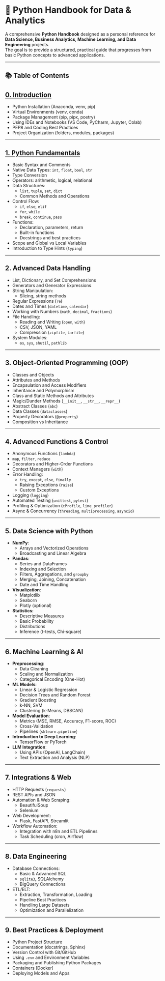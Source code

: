 # 🐍 Python Handbook for Data & Analytics

A comprehensive **Python Handbook** designed as a personal reference for **Data Science, Business Analytics, Machine Learning, and Data Engineering** projects.  
The goal is to provide a structured, practical guide that progresses from basic Python concepts to advanced applications.

---

## 📚 Table of Contents

## [0. Introduction](./0-Basics)
- Python Installation (Anaconda, venv, pip)
- Virtual Environments (venv, conda)
- Package Management (pip, pipx, poetry)
- Using IDEs and Notebooks (VS Code, PyCharm, Jupyter, Colab)
- PEP8 and Coding Best Practices
- Project Organization (folders, modules, packages)

---

## [1. Python Fundamentals](./1-Fundamentals/)
- Basic Syntax and Comments
- Native Data Types: `int`, `float`, `bool`, `str`
- Type Conversion
- Operators: arithmetic, logical, relational
- Data Structures:
  - `list`, `tuple`, `set`, `dict`
  - Common Methods and Operations
- Control Flow:
  - `if`, `else`, `elif`
  - `for`, `while`
  - `break`, `continue`, `pass`
- Functions:
  - Declaration, parameters, return
  - Built-in functions
  - Docstrings and best practices
- Scope and Global vs Local Variables
- Introduction to Type Hints (`typing`)

---

## 2. Advanced Data Handling
- List, Dictionary, and Set Comprehensions
- Generators and Generator Expressions
- String Manipulation:
  - Slicing, string methods
- Regular Expressions (`re`)
- Dates and Times (`datetime`, `calendar`)
- Working with Numbers (`math`, `decimal`, `fractions`)
- File Handling:
  - Reading and Writing (`open`, `with`)
  - CSV, JSON, YAML
  - Compression (`zipfile`, `tarfile`)
- System Modules:
  - `os`, `sys`, `shutil`, `pathlib`

---

## 3. Object-Oriented Programming (OOP)
- Classes and Objects
- Attributes and Methods
- Encapsulation and Access Modifiers
- Inheritance and Polymorphism
- Class and Static Methods and Attributes
- Magic/Dunder Methods (`__init__`, `__str__`, `__repr__`)
- Abstract Classes (`abc`)
- Data Classes (`dataclasses`)
- Property Decorators (`@property`)
- Composition vs Inheritance

---

## 4. Advanced Functions & Control
- Anonymous Functions (`lambda`)
- `map`, `filter`, `reduce`
- Decorators and Higher-Order Functions
- Context Managers (`with`)
- Error Handling:
  - `try`, `except`, `else`, `finally`
  - Raising Exceptions (`raise`)
  - Custom Exceptions
- Logging (`logging`)
- Automated Testing (`unittest`, `pytest`)
- Profiling & Optimization (`cProfile`, `line_profiler`)
- Async & Concurrency (`threading`, `multiprocessing`, `asyncio`)

---

## 5. Data Science with Python
- **NumPy**:
  - Arrays and Vectorized Operations
  - Broadcasting and Linear Algebra
- **Pandas**:
  - Series and DataFrames
  - Indexing and Selection
  - Filters, Aggregations, and `groupby`
  - Merging, Joining, Concatenation
  - Date and Time Handling
- **Visualization**:
  - Matplotlib
  - Seaborn
  - Plotly (optional)
- **Statistics**:
  - Descriptive Measures
  - Basic Probability
  - Distributions
  - Inference (t-tests, Chi-square)

---

## 6. Machine Learning & AI
- **Preprocessing**:
  - Data Cleaning
  - Scaling and Normalization
  - Categorical Encoding (One-Hot)
- **ML Models**:
  - Linear & Logistic Regression
  - Decision Trees and Random Forest
  - Gradient Boosting
  - k-NN, SVM
  - Clustering (k-Means, DBSCAN)
- **Model Evaluation**:
  - Metrics (MSE, RMSE, Accuracy, F1-score, ROC)
  - Cross-Validation
  - Pipelines (`sklearn.pipeline`)
- **Introduction to Deep Learning**:
  - TensorFlow or PyTorch
- **LLM Integration**:
  - Using APIs (OpenAI, LangChain)
  - Text Extraction and Analysis (NLP)

---

## 7. Integrations & Web
- HTTP Requests (`requests`)
- REST APIs and JSON
- Automation & Web Scraping:
  - BeautifulSoup
  - Selenium
- Web Development:
  - Flask, FastAPI, Streamlit
- Workflow Automation:
  - Integration with n8n and ETL Pipelines
  - Task Scheduling (cron, Airflow)

---

## 8. Data Engineering
- Database Connections:
  - Basic & Advanced SQL
  - `sqlite3`, SQLAlchemy
  - BigQuery Connections
- ETL/ELT:
  - Extraction, Transformation, Loading
  - Pipeline Best Practices
  - Handling Large Datasets
  - Optimization and Parallelization

---

## 9. Best Practices & Deployment
- Python Project Structure
- Documentation (docstrings, Sphinx)
- Version Control with Git/GitHub
- Using `.env` and Environment Variables
- Packaging and Publishing Python Packages
- Containers (Docker)
- Deploying Models and Apps
